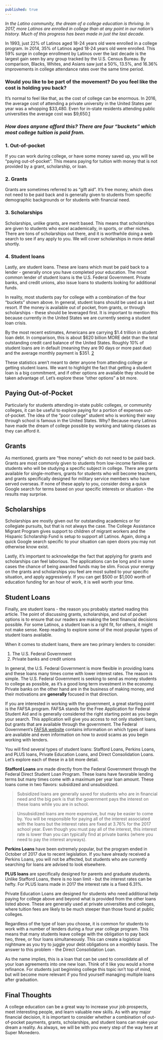 ```yaml
---
published: true
---
```

_In the Latino community, the dream of a college education is thriving. In 2017, more Latinos are enrolled in college than at any point in our nation’s history. Much of this progress has been made in just the last decade._
 
In 1993, just 22% of Latinos aged 18-24 years old were enrolled in a college program. In 2014, 35% of Latinos aged 18-24 years old were enrolled. This 59% surge in college enrollment by Latinos over the last decade is the largest gain seen by any group tracked by the U.S. Census Bureau. By comparison, Blacks, Whites, and Asians saw just a 50%, 13.5%, and 16.36% improvements in college attendance rates over the same time period.
 
### Would you like to be part of the movement? Do you feel like the cost is holding you back?
 
It’s normal to feel like that, as the cost of college can be enormous. In 2016, the average cost of attending a private university in the United States per year was a whopping $33,480. Even for in-state residents attending public universities the average cost was $9,650.[1]
 
### _How does anyone afford this? There are four “buckets” which most college tuition is paid from._
 
### 1. Out-of-pocket
If you can work during college, or have some money saved up, you will be “paying out-of-pocket”. This means paying for tuition with money that is not provided by a grant, scholarship, or loan.

### 2. Grants
Grants are sometimes referred to as “gift aid”. It’s free money, which does not need to be paid back and is generally given to students from specific demographic backgrounds or for students with financial need.

### 3. Scholarships
Scholarships, unlike grants, are merit based. This means that scholarships are given to students who excel academically, in sports, or other niches. There are tons of scholarships out there, and it is worthwhile doing a web search to see if any apply to you. We will cover scholarships in more detail shortly. 

### 4. Student loans
Lastly, are student loans. These are loans which must be paid back to a lender - generally once you have completed your education. The most common lender of student loans is the U.S. Federal Government. Private banks, and credit unions, also issue loans to students looking for additional funds.
 
In reality, most students pay for college with a combination of the four “buckets” shown above. In general, student loans should be used as a last resort. If the money is available out of pocket, from grants, or through scholarships - these should be leveraged first. It is important to mention this because currently in the United States we are currently seeing a student loan crisis. 
 
By the most recent estimates, Americans are carrying $1.4 trillion in student loan debt. In comparison, this is about $620 billion MORE debt than the total outstanding credit card balance of the United States. Roughly 10% of student loans are in default (meaning they are 90 days or more past due) and the average monthly payment is $351. [2]
 
These statistics aren’t meant to deter anyone from attending college or getting student loans. We want to highlight the fact that getting a student loan is a big commitment, and if other options are available they should be taken advantage of. Let’s explore these “other options” a bit more.
 
## Paying Out-of-Pocket
Particularly for students attending in-state public colleges, or community colleges, it can be useful to explore paying for a portion of expenses out-of-pocket. The idea of the “poor college” student who is working their way through school is famous in the United States. Why? Because many Latinos have made the dream of college possible by working and taking classes as they can afford it.
 
## Grants
As mentioned, grants are “free money” which do not need to be paid back. Grants are most commonly given to students from low-income families or students who will be studying a specific subject in college. There are grants available for single-mothers, grants for students who will become teachers, and grants specifically designed for military service members who have served overseas. If none of these apply to you, consider doing a quick Google search for terms based on your specific interests or situation - the results may surprise.
 
## Scholarships
Scholarships are mostly given out for outstanding academics or for collegiate pursuits, but that is not always the case. The College Assistance Migrant Program gives support to children of migrant workers and the Hispanic Scholarship Fund is setup to support all Latinos. Again, doing a quick Google search specific to your situation can open doors you may not otherwise know exist.
 
Lastly, it’s important to acknowledge the fact that applying for grants and scholarships can feel laborious. The applications can be long and in some cases the chance of being awarded funds may be slim. Focus your energy on the grants and scholarships you feel are most suited to your specific situation, and apply aggressively. If you can get $500 or $1,000 worth of education funding for an hour of work, it is well worth your time.
  
## Student Loans
Finally, are student loans - the reason you probably started reading this article. The point of discussing grants, scholarships, and out of pocket options is to ensure that our readers are making the best financial decisions possible. For some Latinos, a student loan is a right fit, for others, it might not make sense. Keep reading to explore some of the most popular types of student loans available.
 
When it comes to student loans, there are two primary lenders to consider:
 
1. The U.S. Federal Government
2. Private banks and credit unions
 
In general, the U.S. Federal Government is more flexible in providing loans and these loans many times come with lower interest rates. The reason is simple. The U.S. Federal Government is seeking to send as money students to college as possible, as it’s a good long term investment in the economy. Private banks on the other hand are in the business of making money, and their motivations are **generally** focused in that direction.
 
If you are interested in working with the government, a great starting point is the FAFSA program. FAFSA stands for the Free Application for Federal Student Aid and is generally considered the right starting point as you begin your search. This application will give you access to not only student loans, but grants that are available through the government. The Federal Government’s [FAFSA website](https://fafsa.ed.gov/) contains information on which types of loans are available and even information on how to avoid scams as you begin working with lenders.
 
You will find several types of student loans: Stafford Loans, Perkins Loans, and PLUS loans, Private Education Loans, and Direct Consolidation Loans. Let’s explore each of these in a bit more detail.
 
**Stafford Loans** are made directly from the Federal Government through the Federal Direct Student Loan Program. These loans have favorable lending terms but many times come with a maximum per year loan amount. These loans come in two flavors: subsidized and unsubsidized.
 
> Subsidized loans are generally saved for students who are in financial need and the big perk is that the government pays the interest on these loans while you are in school.
 
> Unsubsidized loans are more expensive, but may be easier to come by. You will be responsible for paying all of the interest associated with the loans but the interest rates are fixed at 3.76% for the 2017 school year. Even though you must pay all of the interest, this interest rate is lower than you can typically find at private banks (where you need to pay the interest anyways).
 
 
**Perkins Loans** have been extremely popular, but the program ended in October of 2017 due to recent legislation. If you have already received a Perkins Loans, you will not be affected, but students who are currently searching for loans are advised to look elsewhere.
 
**PLUS loans** are specifically designed for parents and graduate students. Unlike Stafford Loans, there is no loan limit - but the interest rates can be hefty. For PLUS loans made in 2017 the interest rate is a fixed 6.31%.
 
Private Education Loans are designed for students who need additional help paying for college above and beyond what is provided from the other loans listed above. These are generally used at private universities and colleges, where tuition fees are likely to be much steeper than those found at public colleges.
 
Regardless of the type of loan you choose, it is common for students to work with a number of lenders during a four year college program. This means that many students leave college with the obligation to pay back two, three, or four loans simultaneously. This can create a logistical nightmare as you try to juggle your debt obligations on a monthly basis. The answer to this problem - the Direct Consolidation Loan.
 
As the name implies, this is a loan that can be used to consolidate all of your loan agreements into one new loan. Think of it like you would a home refinance. For students just beginning college this topic isn’t top of mind, but will become more relevant if you find yourself managing multiple loans after graduation.
 
## Final Thoughts

A college education can be a great way to increase your job prospects, meet interesting people, and learn valuable new skills. As with any major financial decision, it is important to consider whether a combination of out-of-pocket payments, grants, scholarships, and student loans can make your dream a reality. As always, we will be with you every step of the way here at Super Monedero.

[1]:http://www.collegedata.com/cs/content/content_payarticle_tmpl.jhtml?articleId=10064
[2]:https://studentloanhero.com/student-loan-debt-statistics/
